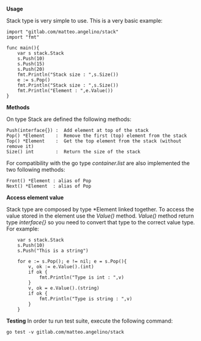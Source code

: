**Usage**

Stack type is very simple to use. This is a very basic example:

```
import "gitlab.com/matteo.angelino/stack"
import "fmt"

func main(){
    var s stack.Stack
    s.Push(10)
    s.Push(15)
    s.Push(20)
    fmt.Println("Stack size : ",s.Size())
    e := s.Pop()
    fmt.Println("Stack size : ",s.Size())
    fmt.Println("Element : ",e.Value())
}
```

**Methods**

On type Stack are defined the following methods:

```
Push(interface{}) :  Add element at top of the stack
Pop() *Element    :  Remove the first (top) element from the stack
Top() *Element    :  Get the top element from the stack (without remove it)
Size() int        :  Return the size of the stack
```

For compatibility with the go type *container.list* are also implemented the two following methods:

```
Front() *Element : alias of Pop
Next() *Element  : alias of Pop
```

**Access element value**

Stack type are composed by type *Element linked together. To access the value stored in the element use the *Value()* method. *Value()* method return type *interface{}* so you need to convert that type to the correct value type. For example:

```
    var s stack.Stack
    s.Push(10)
    s.Push("This is a string")
    
    for e := s.Pop(); e != nil; e = s.Pop(){
        v, ok := e.Value().(int)
        if ok {
            fmt.Println("Type is int : ",v)
        }
        v, ok = e.Value().(string)
        if ok {
            fmt.Println("Type is string : ",v)   
        }
    } 
```

**Testing**
In order tu run test suite, execute the following command:

```
go test -v gitlab.com/matteo.angelino/stack
```